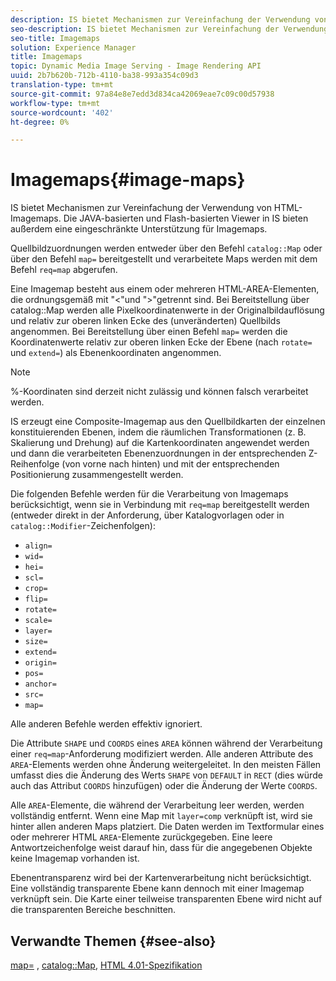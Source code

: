 ```yaml
---
description: IS bietet Mechanismen zur Vereinfachung der Verwendung von HTML-Imagemaps. Die JAVA-basierten und Flash-basierten Viewer in IS bieten außerdem eine eingeschränkte Unterstützung für Imagemaps.
seo-description: IS bietet Mechanismen zur Vereinfachung der Verwendung von HTML-Imagemaps. Die JAVA-basierten und Flash-basierten Viewer in IS bieten außerdem eine eingeschränkte Unterstützung für Imagemaps.
seo-title: Imagemaps
solution: Experience Manager
title: Imagemaps
topic: Dynamic Media Image Serving - Image Rendering API
uuid: 2b7b620b-712b-4110-ba38-993a354c09d3
translation-type: tm+mt
source-git-commit: 97a84e8e7edd3d834ca42069eae7c09c00d57938
workflow-type: tm+mt
source-wordcount: '402'
ht-degree: 0%

---
```



# Imagemaps{#image-maps}

IS bietet Mechanismen zur Vereinfachung der Verwendung von HTML-Imagemaps. Die JAVA-basierten und Flash-basierten Viewer in IS bieten außerdem eine eingeschränkte Unterstützung für Imagemaps.

Quellbildzuordnungen werden entweder über den Befehl `catalog::Map` oder über den Befehl `map=` bereitgestellt und verarbeitete Maps werden mit dem Befehl `req=map` abgerufen.

Eine Imagemap besteht aus einem oder mehreren HTML-AREA-Elementen, die ordnungsgemäß mit &quot;&lt;&quot;und &quot;>&quot;getrennt sind. Bei Bereitstellung über catalog::Map werden alle Pixelkoordinatenwerte in der Originalbildauflösung und relativ zur oberen linken Ecke des (unveränderten) Quellbilds angenommen. Bei Bereitstellung über einen Befehl `map=` werden die Koordinatenwerte relativ zur oberen linken Ecke der Ebene (nach `rotate=` und `extend=`) als Ebenenkoordinaten angenommen.

>[!NOTE]
>
>%-Koordinaten sind derzeit nicht zulässig und können falsch verarbeitet werden.

IS erzeugt eine Composite-Imagemap aus den Quellbildkarten der einzelnen konstituierenden Ebenen, indem die räumlichen Transformationen (z. B. Skalierung und Drehung) auf die Kartenkoordinaten angewendet werden und dann die verarbeiteten Ebenenzuordnungen in der entsprechenden Z-Reihenfolge (von vorne nach hinten) und mit der entsprechenden Positionierung zusammengestellt werden.

Die folgenden Befehle werden für die Verarbeitung von Imagemaps berücksichtigt, wenn sie in Verbindung mit `req=map` bereitgestellt werden (entweder direkt in der Anforderung, über Katalogvorlagen oder in `catalog::Modifier`-Zeichenfolgen):

* `align=`
* `wid=`
* `hei=`
* `scl=`
* `crop=`
* `flip=`
* `rotate=`
* `scale=`
* `layer=`
* `size=`
* `extend=`
* `origin=`
* `pos=`
* `anchor=`
* `src=`
* `map=`

Alle anderen Befehle werden effektiv ignoriert.

Die Attribute `SHAPE` und `COORDS` eines `AREA` können während der Verarbeitung einer `req=map`-Anforderung modifiziert werden. Alle anderen Attribute des `AREA`-Elements werden ohne Änderung weitergeleitet. In den meisten Fällen umfasst dies die Änderung des Werts `SHAPE` von `DEFAULT` in `RECT` (dies würde auch das Attribut `COORDS` hinzufügen) oder die Änderung der Werte `COORDS`.

Alle `AREA`-Elemente, die während der Verarbeitung leer werden, werden vollständig entfernt. Wenn eine Map mit `layer=comp` verknüpft ist, wird sie hinter allen anderen Maps platziert. Die Daten werden im Textformular eines oder mehrerer HTML `AREA`-Elemente zurückgegeben. Eine leere Antwortzeichenfolge weist darauf hin, dass für die angegebenen Objekte keine Imagemap vorhanden ist.

Ebenentransparenz wird bei der Kartenverarbeitung nicht berücksichtigt. Eine vollständig transparente Ebene kann dennoch mit einer Imagemap verknüpft sein. Die Karte einer teilweise transparenten Ebene wird nicht auf die transparenten Bereiche beschnitten.

## Verwandte Themen {#see-also}

[map=](../../../../../is-api/http-ref/image-serving-api-ref/c-http-protocol-reference/c-command-reference/r-map.md#reference-8f96545f196b4b7caa616e15c2363f06) ,  [catalog::Map](/help/aem-is-ir-api/is-api/image-catalog/image-serving-api-ref/c-image-catalog-reference/c-image-svg-data-reference/c-image-data-reference/r-map-cat.md),  [HTML 4.01-Spezifikation](http://www.w3.org/TR/html401/)
